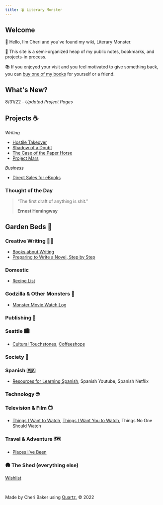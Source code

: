 ```yaml
---
title: 🪴 Literary Monster
---
```


## Welcome 

👋 Hello, I’m Cheri and you've found my wiki, Literary Monster.  

📁 This site is a semi-organized heap of my public notes, bookmarks, and projects-in process.

📚 If you enjoyed your visit and you feel motivated to give something back, you can [buy one of my books](http://www.cheribaker.com) for yourself or a friend.

## What's New?

8/31/22 - *Updated Project Pages*

## Projects ☕

*Writing*
- [Hostile Takeover](/notes/hostile-takeover.md)
- [Shadow of a Doubt](/notes/shadow-doubt.md)
- [The Case of the Paper Horse](/notes/paper-horse.md)
- [Project Mars](/notes/project-mars.md)

*Business*
- [Direct Sales for eBooks](notes/direct-sales.md)


### Thought of the Day

> “The first draft of anything is shit.” 
> 
> **Ernest Hemingway**


## Garden Beds 🌲

### **Creative Writing** ✍🏻

- [Books about Writing](/notes/books-about-writing.md)
- [Preparing to Write a Novel, Step by Step](/notes/prep-a-novel.md)

### **Domestic**

- [Recipe List](/notes/recipe-list.md)

###  **Godzilla & Other Monsters** 🏯

* [Monster Movie Watch Log](/notes/monster-watch.md)

###  **Publishing** 📖

### **Seattle** 🏙️

- [Cultural Touchstones](/notes/culture.md), [Coffeeshops](/notes/coffeeshops.md)

###  **Society** 🤔

### **Spanish** 🇪🇸

* [Resources for Learning Spanish](/notes/spanish-learning-resources.md), Spanish Youtube, Spanish Netflix

### **Technology** 🤓

### **Television & Film** 📺

- [Things I Want to Watch](/notes/want-to-watch.md), [Things I Want You to Watch](/notes/you-should-watch.md), Things No One Should Watch

### **Travel & Adventure** 🗺️

- [Places I've Been](/notes/places.md)

###  🛖 **The Shed (everything else)**

[Wishlist](/notes/wishlist.md)


<br>

Made by Cheri Baker using [Quartz](https://github.com/jackyzha0/quartz), © 2022

